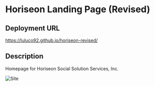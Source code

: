 # Horiseon Landing Page (Revised)
## Deployment URL
https://luluco92.github.io/horiseon-revised/

## Description
Homepage for Horiseon Social Solution Services, Inc.

![Site](assets/images/digital-marketing-meeting.jpg "Site")

